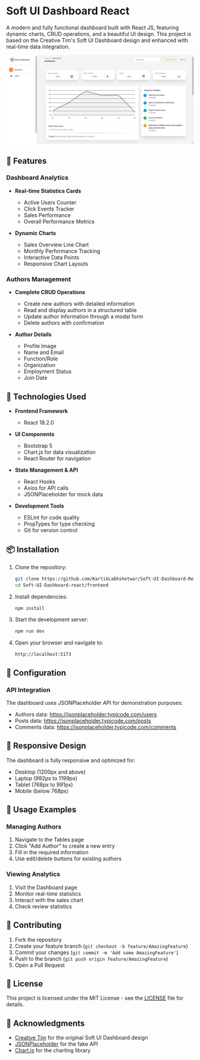 # Soft UI Dashboard React

A modern and fully functional dashboard built with React JS, featuring dynamic charts, CRUD operations, and a beautiful UI design. This project is based on the Creative Tim's Soft UI Dashboard design and enhanced with real-time data integration.

![Dashboard Preview](public/assets/img/dashboard-preview.png)

## 🌟 Features

### Dashboard Analytics

- **Real-time Statistics Cards**
  - Active Users Counter
  - Click Events Tracker
  - Sales Performance
  - Overall Performance Metrics

- **Dynamic Charts**
  - Sales Overview Line Chart
  - Monthly Performance Tracking
  - Interactive Data Points
  - Responsive Chart Layouts

### Authors Management

- **Complete CRUD Operations**
  - Create new authors with detailed information
  - Read and display authors in a structured table
  - Update author information through a modal form
  - Delete authors with confirmation

- **Author Details**
  - Profile Image
  - Name and Email
  - Function/Role
  - Organization
  - Employment Status
  - Join Date
 
## 🚀 Technologies Used

- **Frontend Framework**
  - React 18.2.0

- **UI Components**
  - Bootstrap 5
  - Chart.js for data visualization
  - React Router for navigation

- **State Management & API**
  - React Hooks
  - Axios for API calls
  - JSONPlaceholder for mock data

- **Development Tools**
  - ESLint for code quality
  - PropTypes for type checking
  - Git for version control

## 📦 Installation

1. Clone the repository:
   ```bash
   git clone https://github.com/KartikLabhshetwar/Soft-UI-Dashboard-React
   cd Soft-UI-Dashboard-react/frontend
   ```

2. Install dependencies:
   ```bash
   npm install
   ```

3. Start the development server:
   ```bash
   npm run dev
   ```

4. Open your browser and navigate to:
   ```
   http://localhost:5173
   ```

## 🔧 Configuration

### API Integration

The dashboard uses JSONPlaceholder API for demonstration purposes:

- Authors data: https://jsonplaceholder.typicode.com/users
- Posts data: https://jsonplaceholder.typicode.com/posts
- Comments data: https://jsonplaceholder.typicode.com/comments

## 📱 Responsive Design

The dashboard is fully responsive and optimized for:
- Desktop (1200px and above)
- Laptop (992px to 1199px)
- Tablet (768px to 991px)
- Mobile (below 768px)

## 🎯 Usage Examples

### Managing Authors
1. Navigate to the Tables page
2. Click "Add Author" to create a new entry
3. Fill in the required information
4. Use edit/delete buttons for existing authors

### Viewing Analytics
1. Visit the Dashboard page
2. Monitor real-time statistics
3. Interact with the sales chart
4. Check review statistics

## 🤝 Contributing

1. Fork the repository
2. Create your feature branch (`git checkout -b feature/AmazingFeature`)
3. Commit your changes (`git commit -m 'Add some AmazingFeature'`)
4. Push to the branch (`git push origin feature/AmazingFeature`)
5. Open a Pull Request

## 📄 License

This project is licensed under the MIT License - see the [LICENSE](LICENSE) file for details.

## 🙏 Acknowledgments

- [Creative Tim](https://www.creative-tim.com/) for the original Soft UI Dashboard design
- [JSONPlaceholder](https://jsonplaceholder.typicode.com/) for the fake API
- [Chart.js](https://www.chartjs.org/) for the charting library
